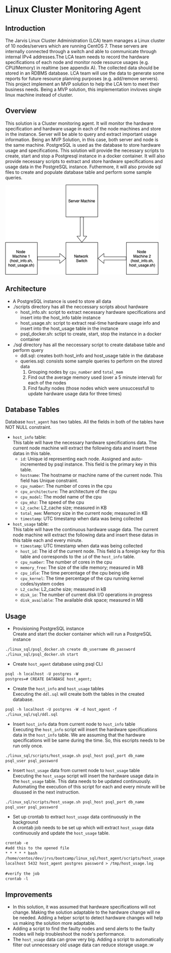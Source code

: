 # Linux Cluster Monitoring Agent

## Introduction
The Jarvis Linux Cluster Administration (LCA) team manages a Linux cluster of 10 nodes/servers which are running CentOS 7. These servers are internally connected through a switch and able to communicate through internal IPv4 addresses.The LCA team needs to record the hardware specifications of each node and monitor node resource usages (e.g. CPU/Memory) in realtime (see appendix A). The collected data should be stored in an RDBMS database. LCA team will use the data to generate some reports for future resource planning purposes (e.g. add/remove servers). This project implement an MVP solution to help the LCA tem to meet their business needs. Being a MVP solution, this implementation invloves single linux machine instead of cluster.

## Overview
This solution is a Cluster monitoring agent. It will monitor the hardware specification and hardware usage in each of the node machines and store in the instance. Server will be able to query and extract important usage information. Being an MVP Solution, in this case, both server and node is the same machine. PostgreSQL is used as the database to store hardware usage and specifications. This solution will provide the necessary scripts to create, start and stop a Postgresql instance in a docker container. It will also provide necessary scripts to extract and store hardware specifications and usage data in the PostgreSQL instance. Futhermore, it will also provide sql files to create and populate database table and perform some sample queries.

![cluster image](./assets/cluster_image.png)  
## Architecture
* A PostgreSQL instance is used to store all data
* ./scripts directory has all the neccessary scripts about hardware
	* host_info.sh: script to extract necessary hardware specifications and insert into the host_info table instance
	* host_usage.sh: script to extract real-time hardware usage info and insert into the host_usage table in the instance
	* psql_docker.sh: sctipt to create, start, stop the instance in a docker container
* ./sql directory has all the neccessary script to create database table and perform query
	* ddl.sql: creates both host_info and host_usage table in the database
	* queries.sql: consists some sample queries to perform on the stored data
		1. Grouping nodes by `cpu_number` and `total_mem`
		2. Find out the average memory used (over a 5 minute interval) for each of the nodes
		3. Find faulty nodes (those nodes which were unsuccessfull to update hardware usage data for three times) 
## Database Tables
Database `host_agent` has two tables. All the fields in both of the tables have NOT NULL constraint. 
* `host_info` table:\
This table will have the necessary hardware specifications data. The current node machine will extract the following data and insert these datas in this table.
	* `id`: Unique id representing each node. Assigned and auto-incremented by psql instance. This field is the primary key in this table.
	* `hostname`: The hostname or machine name of the current node. This field has Unique constraint.
	* `cpu_number`: The number of cores in the cpu
	* `cpu_architecture`: The architecture of the cpu
	* `cpu_model`: The model name of the cpu
	* `cpu_mhz`: The speed of the cpu
	* `L2_cache`: L2_cache size; measured in KB
	* `total_mem`: Memory size in the current node; measured in KB
	* `timestamp`: UTC timestamp when data was being collected
* `host_usage` table:\
This table will have the continuous hardware usage data. The current node machine will extract the following data and insert these datas in this table each and every minute.       
	* `timestamp`: UTC timestamp when data was being collected
	* `host_id`: The id of the current node. This field is a foreign key for this table and corresponds to the `id` of the `host_info` table. 	
	* `cpu_number`: The number of cores in the cpu
	* `memory_free`: The size of the idle memory; measured in MB
	* `cpu_idle`: The time percentage of the cpu being idle
	* `cpu_kernel`: The time percentage of the cpu running kernel codes/system codes
	* `L2_cache`: L2_cache size; measured in kB
	* `disk_io`: The number of current disk I/O operations in progress
	* `disk_available`: The available disk space; measured in MB
## Usage
* Provisioning PostgreSQL instance\
Create and start the docker container which will run a PostgreSQL instance
```
./linux_sql/psql_docker.sh create db_username db_password
./linux_sql/psql_docker.sh start
```
* Create `host_agent` database  using psql CLI
```
psql -h localhost -U postgres -W
postgres=# CREATE DATABASE host_agent;
```
* Create the `host_info` and `host_usage` tables\
Executing the `ddl.sql` will create both the tables in the created database.
```
psql -h localhost -U postgres -W -d host_agent -f ./linux_sql/sql/ddl.sql
```
* Insert `host_info` data from current node to `host_info` table\
Executing the `host_info` script will insert the hardware specifications data in the `host_info` table. We are assuming that the hardware specifications will be same during the time. So, this escripts needs to be run only once.
```
./linux_sql/scripts/host_usage.sh psql_host psql_port db_name psql_user psql_password
```
* Insert `host_usage` data from current node to `host_usage` table\
Executing the `host_usage` script will insert the hardware usage data in the `host_usage` table. This data needs to be updated continuously. Automating the execution of this script for each and every minute will be disussed in the next instruction.
```
./linux_sql/scripts/host_usage.sh psql_host psql_port db_name psql_user psql_password
```
* Set up crontab to extract `host_usage` data continuously in the background\
A crontab job needs to be set up which will extract `host_usage` data continuously and update the `host_usage` table.
```
crontab -e
#add this to the opened file
* * * * * bash /home/centos/dev/jrvs/bootcamp/linux_sql/host_agent/scripts/host_usage.sh localhost 5432 host_agent postgres password > /tmp/host_usage.log

#verify the job
crontab -l
```
## Improvements
* In this solution, it was assumed that hardware specifications will not change. Making the solution adaptable to the hardware change will ne be needed. Adding a  helper script to detect hardware changes will help us making the solution more adaptable.
* Adding a script to find the faulty nodes and send alerts to the faulty nodes will help troubleshoot the node's performance.
* The `host_usage` data can grow very big. Adding a script to automatically filter out unnecessary old usage data can reduce storage usage.:w

